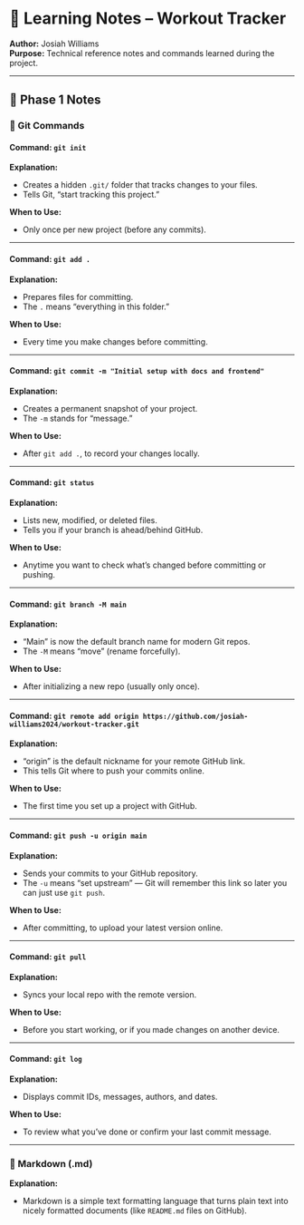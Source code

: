 # 🧩 Learning Notes – Workout Tracker

**Author:** Josiah Williams  
**Purpose:** Technical reference notes and commands learned during the project.

---

## 🧠 Phase 1 Notes

### 🔹 Git Commands

#### Command: `git init`
**Explanation:**
- Creates a hidden `.git/` folder that tracks changes to your files.  
- Tells Git, “start tracking this project.”  

**When to Use:**
- Only once per new project (before any commits).

---

#### Command: `git add .`
**Explanation:**
- Prepares files for committing.  
- The `.` means “everything in this folder.”  

**When to Use:**
- Every time you make changes before committing.

---

#### Command: `git commit -m "Initial setup with docs and frontend"`
**Explanation:**
- Creates a permanent snapshot of your project.  
- The `-m` stands for “message.”  

**When to Use:**
- After `git add .`, to record your changes locally.

---

#### Command: `git status`
**Explanation:**
- Lists new, modified, or deleted files.  
- Tells you if your branch is ahead/behind GitHub.  

**When to Use:**
- Anytime you want to check what’s changed before committing or pushing.

---

#### Command: `git branch -M main`
**Explanation:**
- “Main” is now the default branch name for modern Git repos.  
- The `-M` means “move” (rename forcefully).  

**When to Use:**
- After initializing a new repo (usually only once).

---

#### Command: `git remote add origin https://github.com/josiah-williams2024/workout-tracker.git`
**Explanation:**
- “origin” is the default nickname for your remote GitHub link.  
- This tells Git where to push your commits online.  

**When to Use:**
- The first time you set up a project with GitHub.

---

#### Command: `git push -u origin main`
**Explanation:**
- Sends your commits to your GitHub repository.  
- The `-u` means “set upstream” — Git will remember this link so later you can just use `git push`.  

**When to Use:**
- After committing, to upload your latest version online.

---

#### Command: `git pull`
**Explanation:**
- Syncs your local repo with the remote version.  

**When to Use:**
- Before you start working, or if you made changes on another device.

---

#### Command: `git log`
**Explanation:**
- Displays commit IDs, messages, authors, and dates.  

**When to Use:**
- To review what you’ve done or confirm your last commit message.

---

### 🧱 Markdown (.md)
**Explanation:**
- Markdown is a simple text formatting language that turns plain text into nicely formatted documents (like `README.md` files on GitHub).

